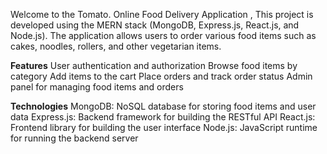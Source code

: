 Welcome to the Tomato.  Online Food Delivery Application , This project is developed using the MERN stack (MongoDB, Express.js, React.js, and Node.js). The application allows users to order various food items such as cakes, noodles, rollers, and other vegetarian items.

**Features**
User authentication and authorization
Browse food items by category
Add items to the cart
Place orders and track order status
Admin panel for managing food items and orders


**Technologies**
MongoDB: NoSQL database for storing food items and user data
Express.js: Backend framework for building the RESTful API
React.js: Frontend library for building the user interface
Node.js: JavaScript runtime for running the backend server
